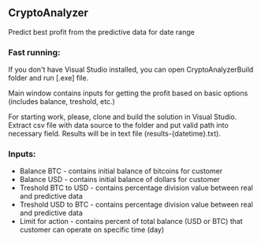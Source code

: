 ## CryptoAnalyzer
Predict best profit from the predictive data for date range

### Fast running:
If you don't have Visual Studio installed, you can open CryptoAnalyzerBuild folder and run [.exe] file.

Main window contains inputs for getting the profit based on basic options (includes balance, treshold, etc.)

For starting work, please, clone and build the solution in Visual Studio. 
Extract csv file with data source to the folder and put valid path into necessary field.
Results will be in text file (results-{datetime}.txt).

### Inputs:
- Balance BTC - contains initial balance of bitcoins for customer
- Balance USD - contains initial balance of dollars for customer
- Treshold BTC to USD - contains percentage division value between real and predictive data
- Treshold USD to BTC - contains percentage division value between real and predictive data
- Limit for action - contains percent of total balance (USD or BTC) that customer can operate on specific time (day)

